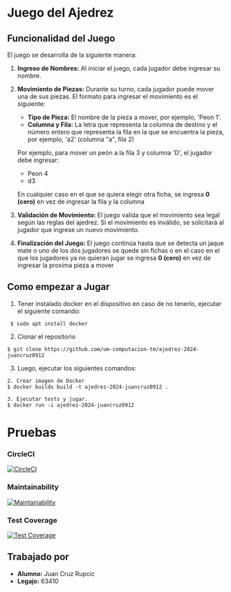 # Juego del Ajedrez

## Funcionalidad del Juego

El juego se desarrolla de la siguiente manera:

1. **Ingreso de Nombres:**
   Al iniciar el juego, cada jugador debe ingresar su nombre.

2. **Movimiento de Piezas:**
   Durante su turno, cada jugador puede mover una de sus piezas. El formato para ingresar el movimiento es el siguiente:
   - **Tipo de Pieza:** El nombre de la pieza a mover, por ejemplo, 'Peon 1'.
   - **Columna y Fila:** La letra que representa la columna de destino y el número entero que representa la fila en la que se encuentra la pieza, por ejemplo, 'a2' (columna "a", fila 2)

   Por ejemplo, para mover un peón a la fila 3 y columna 'D', el jugador debe ingresar: 
   - Peon 4
   - d3
   
    En cualquier caso en el que se quiera elegir otra ficha, se ingresa **0 (cero)** en vez de ingresar la fila y la columna

3. **Validación de Movimiento:**
El juego valida que el movimiento sea legal según las reglas del ajedrez. Si el movimiento es inválido, se solicitará al jugador que ingrese un nuevo movimiento.

4. **Finalización del Juego:**
El juego continúa hasta que se detecta un jaque mate o uno de los dos jugadores se quede sin fichas o en el caso en el que los jugadores ya no quieran jugar se ingresa **0 (cero)** en vez de ingresar la proxima pieza a mover

## Como empezar a Jugar
1. Tener instalado docker en el dispositivo
 en caso de no tenerlo, ejecutar el siguiente comando:
```
 $ sudo apt install docker
```

2. Clonar el repositorio
```
$ git clone https://github.com/um-computacion-tm/ajedrez-2024-juancruz0912
```

3. Luego, ejecutar los siguientes comandos:
 ```
 2. Crear imagen de Docker
$ docker buildx build -t ajedrez-2024-juancruz0912 .

3. Ejecutar tests y jugar.
$ docker run -i ajedrez-2024-juancruz0912
 ```

# Pruebas
### CircleCI 
[![CircleCI](https://dl.circleci.com/status-badge/img/gh/um-computacion-tm/ajedrez-2024-juancruz0912/tree/main.svg?style=svg)](https://dl.circleci.com/status-badge/redirect/gh/um-computacion-tm/ajedrez-2024-juancruz0912/tree/main)

### Maintainability
[![Maintainability](https://api.codeclimate.com/v1/badges/5d63cfc20b1b40812bfd/maintainability)](https://codeclimate.com/github/um-computacion-tm/ajedrez-2024-juancruz0912/maintainability)

### Test Coverage
[![Test Coverage](https://api.codeclimate.com/v1/badges/5d63cfc20b1b40812bfd/test_coverage)](https://codeclimate.com/github/um-computacion-tm/ajedrez-2024-juancruz0912/test_coverage)

## Trabajado por
- **Alumno:**
 Juan Cruz Rupcic
- **Legajo:** 
 63410

